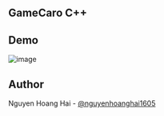 ## GameCaro C++
## Demo
![image](https://github.com/user-attachments/assets/b9f679ed-38fd-4047-b922-d1fb520783de)
## Author
Nguyen Hoang Hai - [@nguyenhoanghai1605](https://github.com/nguyenhoanghai1605)

